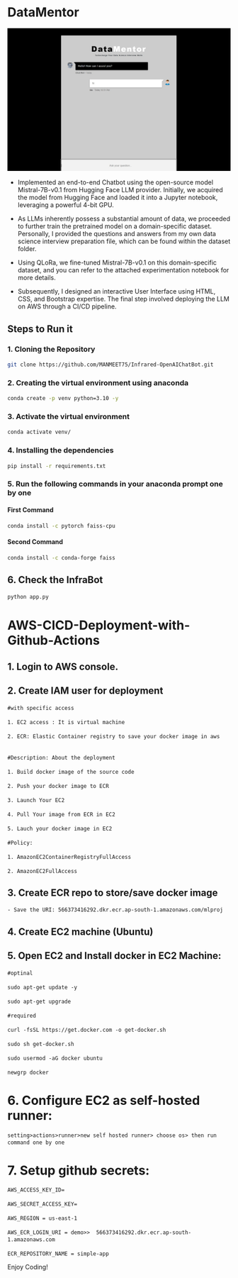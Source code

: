 # DataMentor
<img src="static/images/demoimage.jpg">

- Implemented an end-to-end Chatbot using the open-source model Mistral-7B-v0.1 from Hugging Face LLM provider. Initially, we acquired the model from Hugging Face and loaded it into a Jupyter notebook, leveraging a powerful 4-bit GPU.

- As LLMs inherently possess a substantial amount of data, we proceeded to further train the pretrained model on a domain-specific dataset. Personally, I provided the questions and answers from my own data science interview preparation file, which can be found within the dataset folder.

- Using QLoRa, we fine-tuned Mistral-7B-v0.1 on this domain-specific dataset, and you can refer to the attached experimentation notebook for more details.

- Subsequently, I designed an interactive User Interface using HTML, CSS, and Bootstrap expertise. The final step involved deploying the LLM on AWS through a CI/CD pipeline.

## Steps to Run it
### 1. Cloning the Repository
```bash
git clone https://github.com/MANMEET75/Infrared-OpenAIChatBot.git
```
### 2. Creating the virtual environment using anaconda
```bash
conda create -p venv python=3.10 -y
```

### 3. Activate the virtual environment
```bash
conda activate venv/
```

### 4. Installing the dependencies
```bash
pip install -r requirements.txt
```

### 5. Run the following commands in your anaconda prompt one by one
#### First Command
```bash
conda install -c pytorch faiss-cpu
```

#### Second Command
```bash
conda install -c conda-forge faiss
```

## 6. Check the InfraBot
```bash
python app.py
```

# AWS-CICD-Deployment-with-Github-Actions

## 1. Login to AWS console.

## 2. Create IAM user for deployment

	#with specific access

	1. EC2 access : It is virtual machine

	2. ECR: Elastic Container registry to save your docker image in aws


	#Description: About the deployment

	1. Build docker image of the source code

	2. Push your docker image to ECR

	3. Launch Your EC2 

	4. Pull Your image from ECR in EC2

	5. Lauch your docker image in EC2

	#Policy:

	1. AmazonEC2ContainerRegistryFullAccess

	2. AmazonEC2FullAccess

	
## 3. Create ECR repo to store/save docker image
    - Save the URI: 566373416292.dkr.ecr.ap-south-1.amazonaws.com/mlproj

	
## 4. Create EC2 machine (Ubuntu) 

## 5. Open EC2 and Install docker in EC2 Machine:
	
	
	#optinal

	sudo apt-get update -y

	sudo apt-get upgrade
	
	#required

	curl -fsSL https://get.docker.com -o get-docker.sh

	sudo sh get-docker.sh

	sudo usermod -aG docker ubuntu

	newgrp docker
	
# 6. Configure EC2 as self-hosted runner:
    setting>actions>runner>new self hosted runner> choose os> then run command one by one


# 7. Setup github secrets:

    AWS_ACCESS_KEY_ID=

    AWS_SECRET_ACCESS_KEY=

    AWS_REGION = us-east-1

    AWS_ECR_LOGIN_URI = demo>>  566373416292.dkr.ecr.ap-south-1.amazonaws.com

    ECR_REPOSITORY_NAME = simple-app

Enjoy Coding!

